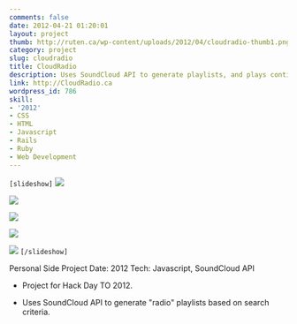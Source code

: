 ```yaml
---
comments: false
date: 2012-04-21 01:20:01
layout: project
thumb: http://ruten.ca/wp-content/uploads/2012/04/cloudradio-thumb1.png
category: project
slug: cloudradio
title: CloudRadio
description: Uses SoundCloud API to generate playlists, and plays continuously with colourful vizualizations.
link: http://CloudRadio.ca
wordpress_id: 786
skill:
- '2012'
- CSS
- HTML
- Javascript
- Rails
- Ruby
- Web Development
---
```


`[slideshow]`
![](http://ruten.ca/wp-content/uploads/2012/04/cropped4.png)

![](http://ruten.ca/wp-content/uploads/2012/04/cropped2.png)

![](http://ruten.ca/wp-content/uploads/2012/04/cropped3.png)

![](http://ruten.ca/wp-content/uploads/2012/04/cropped5.png)

![](http://ruten.ca/wp-content/uploads/2012/04/cropped6.png)
`[/slideshow]`

Personal Side Project
Date: 2012
Tech: Javascript, SoundCloud API



	
  * Project for Hack Day TO 2012.

	
  * Uses SoundCloud API to generate "radio" playlists based on search criteria.


